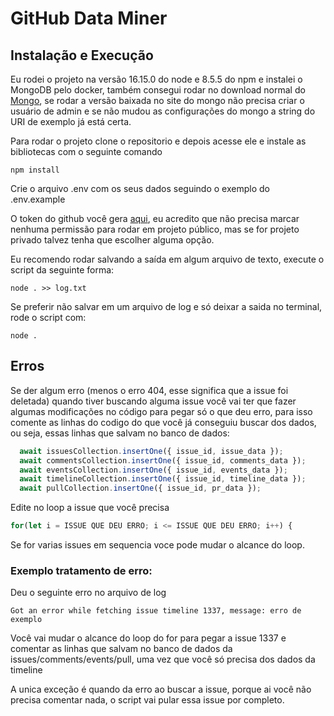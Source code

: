 # GitHub Data Miner

## Instalação e Execução

Eu rodei o projeto na versão 16.15.0 do node e 8.5.5 do npm e instalei o MongoDB pelo docker, também consegui rodar no download normal do [Mongo](https://www.mongodb.com/try/download/community), se rodar a versão baixada no site do mongo não precisa criar o usuário de admin e se não mudou as configurações do mongo a string do URI de exemplo já está certa.

Para rodar o projeto clone o repositorio e depois acesse ele e instale as bibliotecas com o seguinte comando
```
npm install
```
Crie o arquivo .env com os seus dados seguindo o exemplo do .env.example

O token do github você gera [aqui](https://github.com/settings/tokens), eu acredito que não precisa marcar nenhuma permissão para rodar em projeto público, mas se for projeto privado talvez tenha que escolher alguma opção.

Eu recomendo rodar salvando a saída em algum arquivo de texto, execute o script da seguinte forma:
```
node . >> log.txt
```

Se preferir não salvar em um arquivo de log e só deixar a saida no terminal, rode o script com:
```
node .
```

## Erros

Se der algum erro (menos o erro 404, esse significa que a issue foi deletada) quando tiver buscando alguma issue você vai ter que fazer algumas modificações no código para pegar só o que deu erro, para isso comente as linhas do codigo do que você já conseguiu buscar dos dados, ou seja, essas linhas que salvam no banco de dados:

```js
  await issuesCollection.insertOne({ issue_id, issue_data });
  await commentsCollection.insertOne({ issue_id, comments_data });
  await eventsCollection.insertOne({ issue_id, events_data });
  await timelineCollection.insertOne({ issue_id, timeline_data });
  await pullCollection.insertOne({ issue_id, pr_data });
```

Edite no loop a issue que você precisa

```js
for(let i = ISSUE QUE DEU ERRO; i <= ISSUE QUE DEU ERRO; i++) {
```

Se for varias issues em sequencia voce pode mudar o alcance do loop.

### Exemplo tratamento de erro:

Deu o seguinte erro no arquivo de log
```
Got an error while fetching issue timeline 1337, message: erro de exemplo
```

Você vai mudar o alcance do loop do for para pegar a issue 1337 e comentar as linhas que salvam no banco de dados da issues/comments/events/pull, uma vez que você só precisa dos dados da timeline

A unica exceção é quando da erro ao buscar a issue, porque ai você não precisa comentar nada, o script vai pular essa issue por completo.